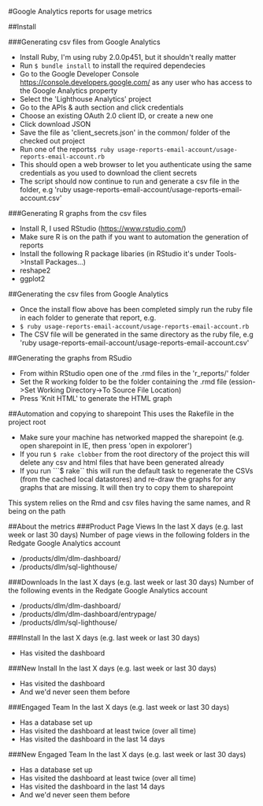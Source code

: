 #Google Analytics reports for usage metrics

##Install

###Generating csv files from Google Analytics

 - Install Ruby, I'm using ruby 2.0.0p451, but it shouldn't really matter
 - Run ```$ bundle install``` to install the required dependecies
 - Go to the Google Developer Console https://console.developers.google.com/ as any user who has access to the Google Analytics property
  - Select the 'Lighthouse Analytics' project
  - Go to the APIs & auth section and click credentials
  - Choose an existing OAuth 2.0 client ID, or create a new one
  - Click download JSON
  - Save the file as 'client_secrets.json' in the common/ folder of the checked out project
 - Run one of the reports```$ ruby usage-reports-email-account/usage-reports-email-account.rb```
 - This should open a web browser to let you authenticate using the same credentials as you used to download the client secrets
 - The script should now continue to run and generate a csv file in the folder, e.g 'ruby usage-reports-email-account/usage-reports-email-account.csv'

###Generating R graphs from the csv files

 - Install R, I used RStudio (https://www.rstudio.com/)
 - Make sure R is on the path if you want to automation the generation of reports
 - Install the following R package libaries  (in RStudio it's under Tools->Install Packages...)
  - reshape2
  - ggplot2

##Generating the csv files from Google Analytics
 - Once the install flow above has been completed simply run the ruby file in each folder to generate that report, e.g.
 - ```$ ruby usage-reports-email-account/usage-reports-email-account.rb```
 - The CSV file will be generated in the same directory as the ruby file, e.g 'ruby usage-reports-email-account/usage-reports-email-account.csv'

##Generating the graphs from RSudio
 - From within RStudio open one of the .rmd files in the 'r_reports/' folder
 - Set the R working folder to be the folder containing the .rmd file (ession->Set Working Directory->To Source File Location)
 - Press 'Knit HTML' to generate the HTML graph


##Automation and copying to sharepoint
This uses the Rakefile in the project root

 - Make sure your machine has networked mapped the sharepoint (e.g. open sharepoint in IE, then press 'open in expolorer')
 - If you run ```$ rake clobber``` from the root directory of the project this will delete any csv and html files that have been generated already
 - If you run ```$ rake`` this will run the default task to regenerate the CSVs (from the cached local datastores) and re-draw the graphs for any graphs that are missing.  It will then try to copy them to sharepoint

This system relies on the Rmd and csv files having the same names, and R being on the path


##About the metrics
###Product Page Views
In the last X days (e.g. last week or last 30 days)
Number of page views in the following folders in the Redgate Google Analytics account
 - /products/dlm/dlm-dashboard/
 - /products/dlm/sql-lighthouse/

###Downloads
In the last X days (e.g. last week or last 30 days)
Number of the following events in the Redgate Google Analytics account
 - /products/dlm/dlm-dashboard/
 - /products/dlm/dlm-dashboard/entrypage/
 - /products/dlm/sql-lighthouse/

###Install
In the last X days (e.g. last week or last 30 days)
 - Has visited the dashboard

###New Install
In the last X days (e.g. last week or last 30 days)
 - Has visited the dashboard
 - And we'd never seen them before

###Engaged Team
In the last X days (e.g. last week or last 30 days)
 - Has a database set up
 - Has visited the dashboard at least twice (over all time)
 - Has visited the dashboard in the last 14 days

###New Engaged Team
In the last X days (e.g. last week or last 30 days)
 - Has a database set up
 - Has visited the dashboard at least twice (over all time)
 - Has visited the dashboard in the last 14 days
 - And we'd never seen them before
